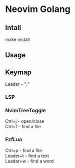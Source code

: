 # Neovim Golang
## Intall

make install  

## Usage

## Keymap

Leader - ";"  

### LSP

### NvimTreeToggle
Ctrl+j - open/close  
Ctrl+f - find a file  

### FzfLua
Ctrl+p - find a file  
Leader+t - find a text  
Leader+w - find a word  

